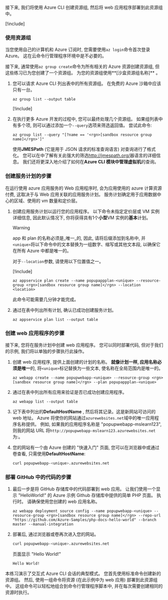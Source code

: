 接下来, 我们将使用 Azure CLI 创建资源组, 然后将 web 应用程序部署到此资源组中。

[!include[](../../../includes/azure-sandbox-activate.md)]

### <a name="using-a-resource-group"></a>使用资源组

当您使用自己的计算机和 Azure 订阅时, 您需要使用`az login`命令首次登录 Azure。 这在云命令行管理程序环境中是不必要的。

接下来, 通常使用`az group create`命令为所有相关的 Azure 资源创建资源组, 但这些练习已为您创建了一个资源组。 为您的资源组使用**<rgn>[沙盒资源组名称]</rgn>** 。

1. 您可以请求 Azure CLI 列出表中的所有资源组。 在免费的 Azure 沙箱中应该只有一台。

    ```azurecli
    az group list --output table
    ```

    [!include[](../../../includes/azure-cloudshell-copy-paste-tip.md)]

1. 在执行更多 Azure 开发的过程中, 您可以最终处理几个资源组。 如果组列表中有多个项, 则可以通过添加一个`--query`选项来筛选返回值。 尝试此命令:

    ```azurecli
    az group list --query "[?name == '<rgn>[sandbox resource group name]</rgn>']"
    ```

    使用**JMESPath** (它是用于 JSON 请求的标准查询语言) 对查询进行了格式化。 您可以在中了解有关此强大的筛选<http://jmespath.org/>器语言的详细信息。 我们还将更深入地介绍了如何在**Azure CLI 模块中管理虚拟机**的查询。

### <a name="steps-to-create-a-service-plan"></a>创建服务计划的步骤

在运行使用 azure 应用服务的 Web 应用程序时, 会为应用使用的 azure 计算资源付费, 这取决于与 Web 应用关联的应用服务计划。 服务计划确定用于应用数据中心的区域、使用的 vm 数量和定价层。

1. 创建应用服务计划以运行您的应用程序。 以下命令未指定定价层或 VM 实例详细信息, 因此默认情况下, 你将获得具有1个**小型**VM 实例的**基本**计划。

    > [!WARNING]
    > app 和 plan 的名称必须是_唯一_的, 因此, 请将后缀添加到名称中, 并`<unique>`将以下命令中的文本替换为一组数字、缩写或其他文本段, 以确保它在所有 Azure 中都是唯一的。

    对于`--location`参数, 请使用以下位置值之一。

    [!include[](../../../includes/azure-sandbox-regions-first-mention-note.md)]

    ```azurecli
    az appservice plan create --name popupappplan-<unique> --resource-group <rgn>[sandbox resource group name]</rgn> --location <location>
    ```

    此命令可能需要几分钟才能完成。

1. 通过在表中列出所有计划, 确认已成功创建服务计划。

    ```azurecli
    az appservice plan list --output table
    ```

### <a name="steps-to-create-a-web-app"></a>创建 web 应用程序的步骤

接下来, 您将在服务计划中创建 web 应用程序。 您可以同时部署代码, 但对于我们的示例, 我们将以单独的步骤执行此操作。

1. 创建 web 应用程序, 提供上面创建的计划的名称。 **就像计划一样, 应用名称必须是唯一**的, 将`<unique>`标记替换为一些文本, 使名称在全局范围内是唯一的。

    ```azurecli
    az webapp create --name popupwebapp-<unique> --resource-group <rgn>[sandbox resource group name]</rgn> --plan popupappplan-<unique>
    ```

1. 通过在表中列出所有应用来验证是否已成功创建应用程序。

    ```azurecli
    az webapp list --output table
    ```

1. 记下表中列出的**DefaultHostName** , 然后将其记录。这是新网站可访问的 web 地址。 Azure 将使你的网站通过`azurewebsites.net`域中的唯一应用程序名称提供。 例如, 如果我的应用程序名称是 "popupwebapp-mslearn123", 则我的网站 URL 将`http://popupwebapp-mslearn123.azurewebsites.net`为:。

1. 您的网站有一个由 Azure 创建的 "快速入门" 页面, 您可以在浏览器中或通过卷查看, 只需使用**DefaultHostName**:

    ```bash
    curl popupwebapp-<unique>.azurewebsites.net
    ```
    
### <a name="steps-to-deploy-code-from-github"></a>部署 GitHub 中的代码的步骤

1. 最后一步是将 GitHub 存储库中的代码部署到 web 应用。 让我们使用一个显示 "HelloWorld!" 的 Azure 示例 Github 存储库中提供的简单 PHP 页面。 执行时。 请确保使用您创建的 web 应用名称。

    ```azurecli
    az webapp deployment source config --name popupwebapp-<unique> --resource-group <rgn>[sandbox resource group name]</rgn> --repo-url "https://github.com/Azure-Samples/php-docs-hello-world" --branch master --manual-integration
    ```

1. 部署后, 通过浏览器或卷再次进入您的网站。

    ```bash
    curl popupwebapp-<unique>.azurewebsites.net
    ```
    
    页面显示 "Hello World!"

    ```output
    Hello World!
    ```

本练习演示了交互式 Azure CLI 会话的典型模式。 您首先使用标准命令创建新的资源组。 然后, 使用一组命令将资源 (在此示例中为 web 应用) 部署到此资源组中。 这组命令可以轻松地组合到命令行管理程序脚本中, 并在每次需要创建相同的资源时执行。